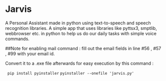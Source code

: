 # Jarvis
A Personal Assistant made in python using text-to-speech and speech recognition libraries.
A simple app that uses libraries like pyttsx3, smptlib, webbrowser etc. in python to help us do our daily tasks with simple voice commands.

##Note for enabling mail command : fill out the email fields in line #56 , #57 , #99 with your email id.

Convert it to a .exe file afterwards for easy execution by this command :

` pip install pyinstaller`
`pyinstaller --onefile 'jarvis.py'`
